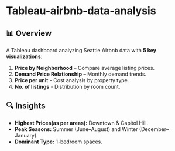 # Tableau-airbnb-data-analysis

## 📊 Overview
A Tableau dashboard analyzing Seattle Airbnb data with **5 key visualizations**:
1. **Price by Neighborhood** – Compare average listing prices.
2. **Demand Price Relationship** – Monthly demand trends.
3. **Price per unit** - Cost analysis by property type.
4. **No. of listings** -  Distribution by room count.

## 🔍 Insights
- **Highest Prices(as per areas):** Downtown & Capitol Hill.
- **Peak Seasons:** Summer (June–August) and Winter (December–January).
- **Dominant Type:** 1-bedroom spaces.

